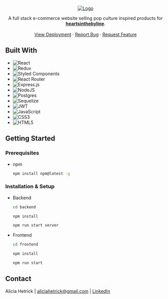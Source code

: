 <!-- PROJECT LOGO -->
<br />
<div align="center">
  <a href="https://github.com/github_username/repo_name">
    <img src="https://res.cloudinary.com/heartsinthebyline/image/upload/v1687464486/Screen_Shot_2023-06-22_at_4.06.22_PM_tlpuja.png" alt="Logo"  >
  </a>
  
  <p align="center">
   A full stack e-commerce website selling pop culture inspired products for  <a href="https://www.etsy.com/shop/heartsinthebyline">
   <strong>heartsinthebyline</strong></a>.
    <br />
    <br />
    <a href="https://heartsinthebyline.com/products">View Deployment</a>
    ·
    <a href="https://github.com/aliciahetrick/heartsinthebyline/issues">Report Bug</a>
    ·
    <a href="https://github.com/aliciahetrick/heartsinthebyline/issues">Request Feature</a>
  </p>
</div>

## Built With

- ![React](https://img.shields.io/badge/react-%2320232a.svg?style=for-the-badge&logo=react&logoColor=%2361DAFB)
- ![Redux](https://img.shields.io/badge/redux-%23593d88.svg?style=for-the-badge&logo=redux&logoColor=white)
- ![Styled Components](https://img.shields.io/badge/styled--components-DB7093?style=for-the-badge&logo=styled-components&logoColor=white)
- ![React Router](https://img.shields.io/badge/React_Router-CA4245?style=for-the-badge&logo=react-router&logoColor=white)
- ![Express.js](https://img.shields.io/badge/express.js-%23404d59.svg?style=for-the-badge&logo=express&logoColor=%2361DAFB)
- ![NodeJS](https://img.shields.io/badge/node.js-6DA55F?style=for-the-badge&logo=node.js&logoColor=white)
- ![Postgres](https://img.shields.io/badge/postgres-%23316192.svg?style=for-the-badge&logo=postgresql&logoColor=white)
- ![Sequelize](https://img.shields.io/badge/Sequelize-52B0E7?style=for-the-badge&logo=Sequelize&logoColor=white)
- ![JWT](https://img.shields.io/badge/JWT-black?style=for-the-badge&logo=JSON%20web%20tokens)
- ![JavaScript](https://img.shields.io/badge/javascript-%23323330.svg?style=for-the-badge&logo=javascript&logoColor=%23F7DF1E)
- ![CSS3](https://img.shields.io/badge/css3-%231572B6.svg?style=for-the-badge&logo=css3&logoColor=white)
- ![HTML5](https://img.shields.io/badge/html5-%23E34F26.svg?style=for-the-badge&logo=html5&logoColor=white)

<!-- GETTING STARTED -->

## Getting Started

### Prerequisites

- npm
  ```sh
  npm install npm@latest -g
  ```

### Installation & Setup

- Backend
  ```sh
  cd backend
  ```
  ```sh
  npm install
  ```
  ```sh
  npm run start server
  ```
- Frontend
  ```sh
  cd frontend
  ```
  ```sh
  npm install
  ```
  ```sh
  npm run start
  ```

<!-- CONTACT -->

## Contact

Alicia Hetrick | aliciahetrick@gmail.com | [LinkedIn](https://www.linkedin.com/in/alicia-hetrick/)
